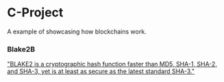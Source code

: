 # C-Project
A example of showcasing how blockchains work.


### Blake2B
["BLAKE2 is a cryptographic hash function faster than MD5, SHA-1, SHA-2, and SHA-3, yet is at least as secure as the latest standard SHA-3." ](https://arc.net/l/quote/lpjkfqwe)